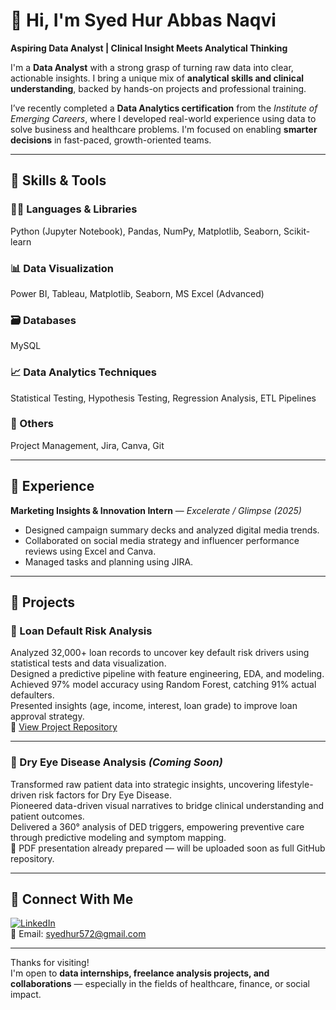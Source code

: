 # 👋 Hi, I'm Syed Hur Abbas Naqvi  
**Aspiring Data Analyst | Clinical Insight Meets Analytical Thinking**

I'm a **Data Analyst** with a strong grasp of turning raw data into clear, actionable insights. I bring a unique mix of **analytical skills and clinical understanding**, backed by hands-on projects and professional training.

I’ve recently completed a **Data Analytics certification** from the *Institute of Emerging Careers*, where I developed real-world experience using data to solve business and healthcare problems. I'm focused on enabling **smarter decisions** in fast-paced, growth-oriented teams.

---

## 🔧 Skills & Tools

### 👨‍💻 Languages & Libraries  
Python (Jupyter Notebook), Pandas, NumPy, Matplotlib, Seaborn, Scikit-learn

### 📊 Data Visualization  
Power BI, Tableau, Matplotlib, Seaborn, MS Excel (Advanced)

### 🗃️ Databases  
MySQL

### 📈 Data Analytics Techniques  
Statistical Testing, Hypothesis Testing, Regression Analysis, ETL Pipelines

### 🧠 Others  
Project Management, Jira, Canva, Git

---

## 💼 Experience

**Marketing Insights & Innovation Intern** — *Excelerate / Glimpse (2025)*  
- Designed campaign summary decks and analyzed digital media trends.  
- Collaborated on social media strategy and influencer performance reviews using Excel and Canva.  
- Managed tasks and planning using JIRA.

---

## 📁 Projects

### 🔎 Loan Default Risk Analysis  
Analyzed 32,000+ loan records to uncover key default risk drivers using statistical tests and data visualization.  
Designed a predictive pipeline with feature engineering, EDA, and modeling.  
Achieved 97% model accuracy using Random Forest, catching 91% actual defaulters.  
Presented insights (age, income, interest, loan grade) to improve loan approval strategy.  
📁 [View Project Repository](https://github.com/hurabbas05/Loan-Default-Risk-Analysis)

---

### 🧬 Dry Eye Disease Analysis *(Coming Soon)*  
Transformed raw patient data into strategic insights, uncovering lifestyle-driven risk factors for Dry Eye Disease.  
Pioneered data-driven visual narratives to bridge clinical understanding and patient outcomes.  
Delivered a 360° analysis of DED triggers, empowering preventive care through predictive modeling and symptom mapping.  
📄 PDF presentation already prepared — will be uploaded soon as full GitHub repository.

---

## 🔗 Connect With Me

[![LinkedIn](https://img.shields.io/badge/LinkedIn-blue?style=flat&logo=linkedin)](https://www.linkedin.com/in/hurabbas05/)  
📧 Email: syedhur572@gmail.com

---

Thanks for visiting!  
I'm open to **data internships, freelance analysis projects, and collaborations** — especially in the fields of healthcare, finance, or social impact.
